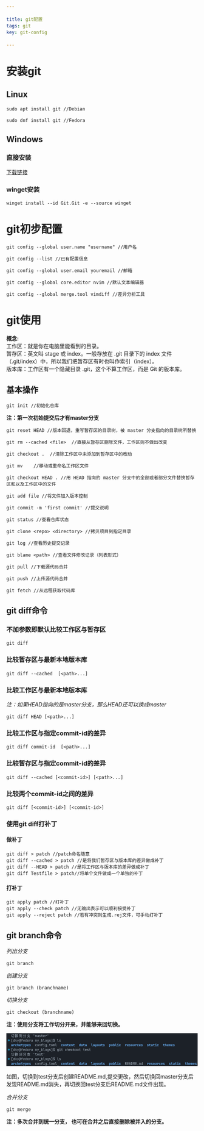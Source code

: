 ```yaml
---

title: git配置
tags: git
key: git-config 

---
```


# 安装git

## Linux

```
sudo apt install git //Debian
```

```
sudo dnf install git //Fedora
```

## Windows

### 直接安装

[下载链接](https://github.com/git-for-windows/git/releases/download/v2.37.1.windows.1/Git-2.37.1-64-bit.exe)

### winget安装

```
winget install --id Git.Git -e --source winget
```

# git初步配置

```
git config --global user.name "username" //用户名
```

```
git config --list //已有配置信息
```

```
git config --global user.email youremail //邮箱
```

```
git config --global core.editor nvim //默认文本编辑器
```

```
git config --global merge.tool vimdiff //差异分析工具
```

# git使用

**概念:**  
工作区：就是你在电脑里能看到的目录。  
暂存区：英文叫 stage 或 index。一般存放在 .git 目录下的 index 文件（.git/index）中，所以我们把暂存区有时也叫作索引（index）。  
版本库：工作区有一个隐藏目录 .git，这个不算工作区，而是 Git 的版本库。

## 基本操作

```
git init //初始化仓库
```

**注：第一次初始提交后才有master分支**

```
git reset HEAD //版本回退，重写暂存区的目录树，被 master 分支指向的目录树所替换
```

```
git rm --cached <file>  //直接从暂存区删除文件，工作区则不做出改变
```

```
git checkout .  //清除工作区中未添加到暂存区中的改动
```

```
git mv    //移动或重命名工作区文件
```

```
git checkout HEAD . //用 HEAD 指向的 master 分支中的全部或者部分文件替换暂存区和以及工作区中的文件
```

```
git add file //将文件加入版本控制
```

```
git commit -m 'first commit' //提交说明
```

```
git status //查看仓库状态
```

```
git clone <repo> <directory> //拷贝项目到指定目录
```

```
git log //查看历史提交记录
```

```
git blame <path> //查看文件修改记录（列表形式）
```

```
git pull //下载源代码合并
```

```
git push //上传源代码合并
```

```
git fetch //从远程获取代码库
```

## git diff命令

### 不加参数即默认比较工作区与暂存区

```
git diff
```

### 比较暂存区与最新本地版本库

```
git diff --cached  [<path>...] 
```

### 比较工作区与最新本地版本库

*注：如果HEAD指向的是master分支，那么HEAD还可以换成master* 

```
git diff HEAD [<path>...]
```

### 比较工作区与指定commit-id的差异

```
git diff commit-id  [<path>...]
```

### 比较暂存区与指定commit-id的差异

```
git diff --cached [<commit-id>] [<path>...] 
```

### 比较两个commit-id之间的差异

```
git diff [<commit-id>] [<commit-id>]
```

### 使用git diff打补丁

#### 做补丁

```
git diff > patch //patch命名随意
git diff --cached > patch //是将我们暂存区与版本库的差异做成补丁
git diff --HEAD > patch //是将工作区与版本库的差异做成补丁
git diff Testfile > patch//将单个文件做成一个单独的补丁
```

#### 打补丁

```
git apply patch //打补丁
git apply --check patch //无输出表示可以顺利接受补丁
git apply --reject patch //若有冲突则生成.rej文件，可手动打补丁
```

## git branch命令

*列出分支*

```
git branch
```

*创建分支*

```
git branch (branchname)
```

*切换分支*

```
git checkout (branchname)
```

**注：使用分支将工作切分开来，并能够来回切换。**  

![git-checkout](../assets/images/posts/git-config/git-checkout.png)  

如图，切换到test分支后创建README.md,提交更改，然后切换回master分支后发现README.md消失，再切换回test分支后README.md文件出现。  

*合并分支*  

```
git merge 
```

**注：多次合并到统一分支， 也可在合并之后直接删除被并入的分支。**  